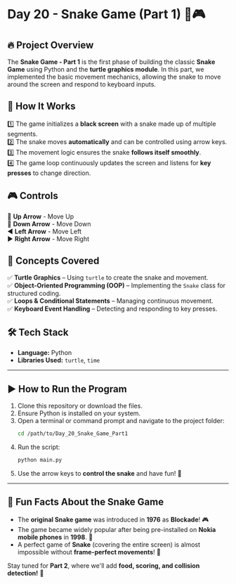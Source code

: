 # Day 20 - Snake Game (Part 1) 🐍🎮

## 🔥 Project Overview

The **Snake Game - Part 1** is the first phase of building the classic **Snake Game** using Python and the **turtle graphics module**. In this part, we implemented the basic movement mechanics, allowing the snake to move around the screen and respond to keyboard inputs.

## 🚀 How It Works

1️⃣ The game initializes a **black screen** with a snake made up of multiple segments.  
2️⃣ The snake moves **automatically** and can be controlled using arrow keys.  
3️⃣ The movement logic ensures the snake **follows itself smoothly**.  
4️⃣ The game loop continuously updates the screen and listens for **key presses** to change direction.  

## 🎮 Controls
🔼 **Up Arrow** - Move Up  
🔽 **Down Arrow** - Move Down  
◀️ **Left Arrow** - Move Left  
▶️ **Right Arrow** - Move Right  

## 📌 Concepts Covered
✅ **Turtle Graphics** – Using `turtle` to create the snake and movement.  
✅ **Object-Oriented Programming (OOP)** – Implementing the `Snake` class for structured coding.  
✅ **Loops & Conditional Statements** – Managing continuous movement.  
✅ **Keyboard Event Handling** – Detecting and responding to key presses.  

## 🛠 Tech Stack
- **Language:** Python  
- **Libraries Used:** `turtle`, `time`  

---

## ▶️ How to Run the Program

1. Clone this repository or download the files.
2. Ensure Python is installed on your system.
3. Open a terminal or command prompt and navigate to the project folder:
   ```sh
   cd /path/to/Day_20_Snake_Game_Part1
   ```
4. Run the script:
   ```sh
   python main.py
   ```
5. Use the arrow keys to **control the snake** and have fun! 🐍

---

## 🎉 Fun Facts About the Snake Game

- The **original Snake game** was introduced in **1976** as **Blockade**! 🎮  
- The game became widely popular after being pre-installed on **Nokia mobile phones** in **1998**. 📱  
- A perfect game of **Snake** (covering the entire screen) is almost impossible without **frame-perfect movements**! 🤯  

Stay tuned for **Part 2**, where we'll add **food, scoring, and collision detection!** 🚀


